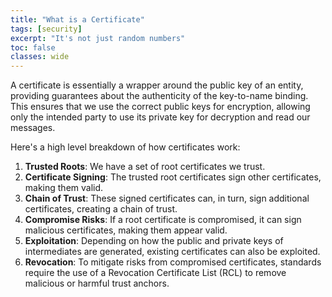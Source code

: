 ```yaml
---
title: "What is a Certificate"
tags: [security]
excerpt: "It's not just random numbers"
toc: false
classes: wide
---
```


A certificate is essentially a wrapper around the public key of an entity, providing guarantees about the authenticity of the key-to-name binding. This ensures that we use the correct public keys for encryption, allowing only the intended party to use its private key for decryption and read our messages.

Here's a high level breakdown of how certificates work:

1. **Trusted Roots**: We have a set of root certificates we trust.
2. **Certificate Signing**: The trusted root certificates sign other certificates, making them valid.
3. **Chain of Trust**: These signed certificates can, in turn, sign additional certificates, creating a chain of trust.
4. **Compromise Risks**: If a root certificate is compromised, it can sign malicious certificates, making them appear valid.
5. **Exploitation**: Depending on how the public and private keys of intermediates are generated, existing certificates can also be exploited.
6. **Revocation**: To mitigate risks from compromised certificates, standards require the use of a Revocation Certificate List (RCL) to remove malicious or harmful trust anchors.
